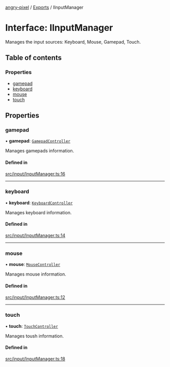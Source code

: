 [angry-pixel](../README.md) / [Exports](../modules.md) / IInputManager

# Interface: IInputManager

Manages the input sources: Keyboard, Mouse, Gamepad, Touch.

## Table of contents

### Properties

- [gamepad](IInputManager.md#gamepad)
- [keyboard](IInputManager.md#keyboard)
- [mouse](IInputManager.md#mouse)
- [touch](IInputManager.md#touch)

## Properties

### gamepad

• **gamepad**: [`GamepadController`](../classes/GamepadController.md)

Manages gamepads information.

#### Defined in

[src/input/InputManager.ts:16](https://github.com/angry-pixel-studio/angry-pixel-engine/blob/6176278/src/input/InputManager.ts#L16)

___

### keyboard

• **keyboard**: [`KeyboardController`](../classes/KeyboardController.md)

Manages keyboard information.

#### Defined in

[src/input/InputManager.ts:14](https://github.com/angry-pixel-studio/angry-pixel-engine/blob/6176278/src/input/InputManager.ts#L14)

___

### mouse

• **mouse**: [`MouseController`](../classes/MouseController.md)

Manages mouse information.

#### Defined in

[src/input/InputManager.ts:12](https://github.com/angry-pixel-studio/angry-pixel-engine/blob/6176278/src/input/InputManager.ts#L12)

___

### touch

• **touch**: [`TouchController`](../classes/TouchController.md)

Manages toush information.

#### Defined in

[src/input/InputManager.ts:18](https://github.com/angry-pixel-studio/angry-pixel-engine/blob/6176278/src/input/InputManager.ts#L18)
